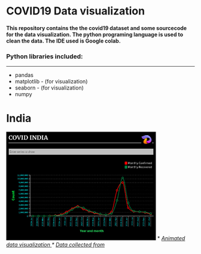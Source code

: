 # COVID19 Data visualization
#### This repository contains the the covid19 dataset and some sourcecode for the data visualization. The python programing language is used to clean the data. The IDE used is Google colab.
### Python libraries included:
---
* pandas
* matplotlib - (for visualization)
* seaborn - (for visualization)
* numpy

# India
<img src=https://github.com/Dhamu785/COVID19-Data-visualization-/blob/main/Images/Covid%2020-21%20INDIA.jpeg width=400>
* <em><a href="https://public.flourish.studio/visualisation/7890235/"> Animated data visualization </a><em>
* <em><a href="https://data.covid19india.org/"> Data collected from </a><em>



<!--
<p align="right", width="200">
  <img src="https://github.com/Dhamu785/COVID19-Data-visualization-/blob/main/Images/Covid%2020-21%20INDIA.jpeg" width=500/>
</p>
-->


<!--
Solarized dark             |  Solarized Ocean
:-------------------------:|:-------------------------:
![This is image](https://github.com/Dhamu785/COVID19-Data-visualization-/blob/main/Images/Covid%2020-21%20INDIA.jpeg)  |  ![](https://github.com/Dhamu785/COVID19-Data-visualization-/blob/main/Images/Covid%2020-21%20INDIA.jpeg)
-->


<!--
<p float="left">
  <img src="https://github.com/Dhamu785/COVID19-Data-visualization-/blob/main/Images/Covid%2020-21%20INDIA.jpeg" width="300" />
  <img src="https://github.com/Dhamu785/COVID19-Data-visualization-/blob/main/Images/Covid%2020-21%20INDIA.jpeg" width="300" /> 
  <img src="https://github.com/Dhamu785/COVID19-Data-visualization-/blob/main/Images/Covid%2020-21%20INDIA.jpeg" width="300" />
</p>
-->
